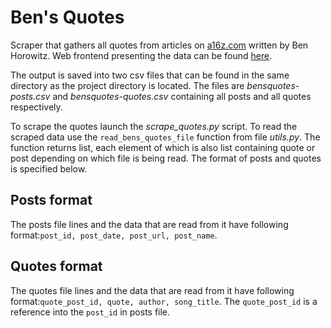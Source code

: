 # Ben's Quotes

Scraper that gathers all quotes from articles on [a16z.com](http://a16z.com/) written by Ben Horowitz. Web frontend presenting the data can be found [here](https://jakubpetriska.github.io/bens-quotes/).

The output is saved into two csv files that can be found in the same directory as the project directory is located. The files are _bensquotes-posts.csv_ and _bensquotes-quotes.csv_ containing all posts and all quotes respectively.

To scrape the quotes launch the _scrape_quotes.py_ script. To read the scraped data use the `read_bens_quotes_file` function from file _utils.py_. The function returns list, each element of which is also list containing quote or post depending on which file is being read. The format of posts and quotes is specified below.

## Posts format
The posts file lines and the data that are read from it have following format:`post_id, post_date, post_url, post_name`.

## Quotes format
The quotes file lines and the data that are read from it have following format:`quote_post_id, quote, author, song_title`. The `quote_post_id` is a reference into the `post_id` in posts file.
